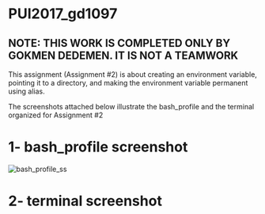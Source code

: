 # PUI2017_gd1097

## NOTE: THIS WORK IS COMPLETED ONLY BY GOKMEN DEDEMEN. IT IS NOT A TEAMWORK

This assignment (Assignment #2) is about creating an environment variable, pointing it to a directory, and making the environment variable permanent using alias.

The screenshots attached below illustrate the bash_profile and the terminal organized for Assignment #2

# 1- bash_profile screenshot
![bash_profile_ss](https://user-images.githubusercontent.com/31747292/30631300-c0930384-9db1-11e7-8ef9-13034e263a1e.png)

# 2- terminal screenshot
